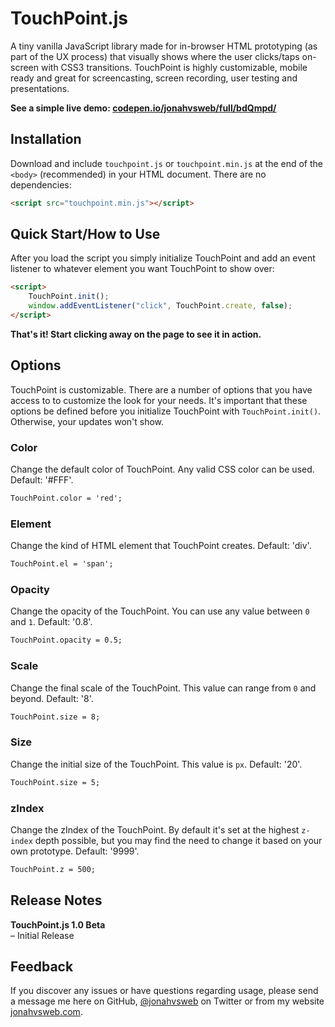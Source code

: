 # TouchPoint.js
A tiny vanilla JavaScript library made for in-browser HTML prototyping (as part of the UX process) that visually shows where the user clicks/taps on-screen with CSS3 transitions. TouchPoint is highly customizable, mobile ready and great for screencasting, screen recording, user testing and presentations.

**See a simple live demo: [codepen.io/jonahvsweb/full/bdQmpd/](http://codepen.io/jonahvsweb/full/bdQmpd/)**

## Installation
Download and include `touchpoint.js` or `touchpoint.min.js` at the end of the `<body>` (recommended) in your HTML document. There are no dependencies:

```html
<script src="touchpoint.min.js"></script>
```

## Quick Start/How to Use
After you load the script you simply initialize TouchPoint and add an event listener to whatever element you want TouchPoint to show over: 

```html
<script>
	TouchPoint.init();
	window.addEventListener("click", TouchPoint.create, false);
</script>
```

**That's it! Start clicking away on the page to see it in action.**

## Options
TouchPoint is customizable. There are a number of options that you have access to to customize the look for your needs. It's important that these options be defined before you initialize TouchPoint with `TouchPoint.init()`. Otherwise, your updates won't show.

### Color
Change the default color of TouchPoint. Any valid CSS color can be used. Default: '#FFF'.
```html
TouchPoint.color = 'red';
```

### Element
Change the kind of HTML element that TouchPoint creates. Default: 'div'.
```html
TouchPoint.el = 'span';
```

### Opacity
Change the opacity of the TouchPoint. You can use any value between `0` and `1`. Default: '0.8'.
```html
TouchPoint.opacity = 0.5;
```

### Scale
Change the final scale of the TouchPoint. This value can range from `0` and beyond. Default: '8'.
```html
TouchPoint.size = 8;
```

### Size
Change the initial size of the TouchPoint. This value is `px`. Default: '20'.
```html
TouchPoint.size = 5;
```

### zIndex
Change the zIndex of the TouchPoint. By default it's set at the highest `z-index` depth possible, but you may find the need to change it based on your own prototype. Default: '9999'.
```html
TouchPoint.z = 500;
```

## Release Notes
**TouchPoint.js 1.0 Beta**   
– Initial Release       

## Feedback
If you discover any issues or have questions regarding usage, please send a message me here on GitHub, [@jonahvsweb](https://twitter.com/jonahvsweb) on Twitter or from my website [jonahvsweb.com](http://jonahvsweb.com).